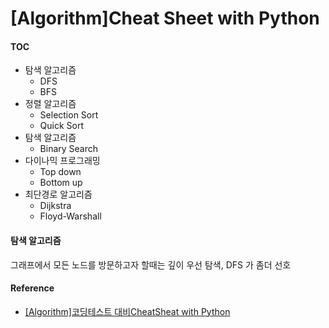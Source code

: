 # [Algorithm]Cheat Sheet with Python


#### TOC

- 탐색 알고리즘
  - DFS
  - BFS
- 정렬 알고리즘
  - Selection Sort
  - Quick Sort
- 탐색 알고리즘
  - Binary Search
- 다이나믹 프로그래밍
  - Top down
  - Bottom up
- 최단경로 알고리즘
  - Dijkstra
  - Floyd-Warshall



#### 탐색 알고리즘

그래프에서 모든 노드를 방문하고자 할때는 깊이 우선 탐색, DFS 가 좀더 선호





#### Reference
- [[Algorithm]코딩테스트 대비CheatSheat with Python](https://jaemunbro.medium.com/python-%EC%BD%94%EB%94%A9%ED%85%8C%EC%8A%A4%ED%8A%B8-%EB%8C%80%EB%B9%84-cheat-sheet-839a0681738f)

